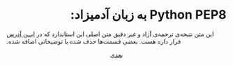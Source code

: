 <h1 align=right>‫Python PEP8 به زبان آدمیزاد:</h1>

‫این متن نتیجه‌ی ترجمه‌ی آزاد و غیر دقیق متن اصلی این استاندار‫د که در [ایــن آدرس](https://www.python.org/dev/peps/pep-0008/) قرار داره‬ هست. بعضی قسمت‌ها حذف شده یا  توضیحاتی اضافه شده.

<p align=center><a href="https://github.com/vahit/pep8-per/blob/master/intro.md">بعدی</a></p>
